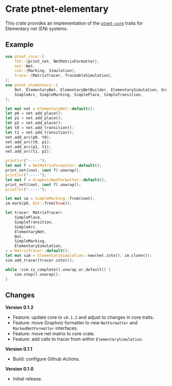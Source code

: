 # Crate ptnet-elementary

This crate provides an implementation of the
[`ptnet-core`](https://github.com/johnstonskj/rust-ptnets/tree/main/ptnet-core) traits for Elementary net (EN) systems.

## Example

```rust
use ptnet_core::{
    fmt::{print_net, NetMatrixFormatter},
    net::Net,
    sim::{Marking, Simulation},
    trace::{MatrixTracer, TraceableSimulation},
};
use ptnet_elementary::{
    Dot, ElementaryNet, ElementaryNetBuilder, ElementarySimulation, GraphvizNetFormatter,
    SimpleArc, SimpleMarking, SimplePlace, SimpleTransition,
};

let mut net = ElementaryNet::default();
let p0 = net.add_place();
let p1 = net.add_place();
let p2 = net.add_place();
let t0 = net.add_transition();
let t1 = net.add_transition();
net.add_arc(p0, t0);
net.add_arc(t0, p1);
net.add_arc(p1, t1);
net.add_arc(t1, p2);

println!("-----");
let mut f = NetMatrixFormatter::default();
print_net(&net, &mut f).unwrap();
println!("-----");
let mut f = GraphvizNetFormatter::default();
print_net(&net, &mut f).unwrap();
println!("-----");

let mut im = SimpleMarking::from(&net);
im.mark(p0, Dot::from(true));

let tracer: MatrixTracer<
    SimplePlace,
    SimpleTransition,
    SimpleArc,
    ElementaryNet,
    Dot,
    SimpleMarking,
    ElementarySimulation,
> = MatrixTracer::default();
let mut sim = ElementarySimulation::new(net.into(), im.clone());
sim.add_tracer(tracer.into());

while !sim.is_complete().unwrap_or_default() {
    sim.step().unwrap();
}
```

## Changes

**Version 0.1.2**

* Feature: update core to `v0.1.2` and adjust to changes in core traits.
* Feature: move Graphviz formatter to new `NetFormatter` and `MarkedNetFormatter` interfaces.
* Feature: move net matrix to core crate.
* Feature: add calls to tracer from within `ElementarySimulation`.

**Version 0.1.1**

* Build: configure Github Actions.

**Version 0.1.0**

* Initial release.
